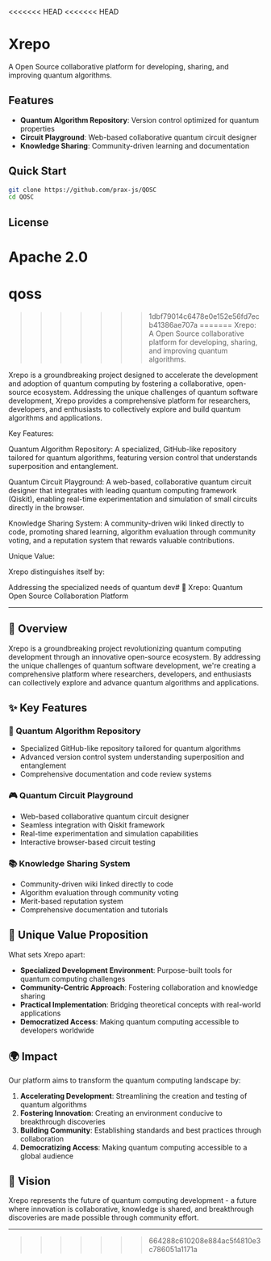 <<<<<<< HEAD
<<<<<<< HEAD
# Xrepo 
A Open Source collaborative platform for developing, sharing, and improving quantum algorithms.

## Features

- **Quantum Algorithm Repository**: Version control optimized for quantum properties
- **Circuit Playground**: Web-based collaborative quantum circuit designer
- **Knowledge Sharing**: Community-driven learning and documentation

## Quick Start

```bash
git clone https://github.com/prax-js/QOSC
cd QOSC
```

## License

Apache 2.0
=======
# qoss
>>>>>>> 1dbf79014c6478e0e152e56fd7ecb41386ae707a
=======
Xrepo: A Open Source collaborative platform for developing, sharing, and improving quantum algorithms.

Xrepo is a groundbreaking project designed to accelerate the development and adoption of quantum computing by fostering a collaborative, open-source ecosystem. Addressing the unique challenges of quantum software development, Xrepo provides a comprehensive platform for researchers, developers, and enthusiasts to collectively explore and build quantum algorithms and applications.

Key Features:

Quantum Algorithm Repository: A specialized, GitHub-like repository tailored for quantum algorithms, featuring version control that understands superposition and entanglement.

Quantum Circuit Playground: A web-based, collaborative quantum circuit designer that integrates with leading quantum computing framework (Qiskit), enabling real-time experimentation and simulation of small circuits directly in the browser.

Knowledge Sharing System: A community-driven wiki linked directly to code, promoting shared learning, algorithm evaluation through community voting, and a reputation system that rewards valuable contributions.

Unique Value:

Xrepo distinguishes itself by:

Addressing the specialized needs of quantum dev# 🌟 Xrepo: Quantum Open Source Collaboration Platform

---

## 🚀 Overview

Xrepo is a groundbreaking project revolutionizing quantum computing development through an innovative open-source ecosystem. By addressing the unique challenges of quantum software development, we're creating a comprehensive platform where researchers, developers, and enthusiasts can collectively explore and advance quantum algorithms and applications.

## ✨ Key Features

### 🔄 Quantum Algorithm Repository
- Specialized GitHub-like repository tailored for quantum algorithms
- Advanced version control system understanding superposition and entanglement
- Comprehensive documentation and code review systems

### 🎮 Quantum Circuit Playground
- Web-based collaborative quantum circuit designer
- Seamless integration with Qiskit framework
- Real-time experimentation and simulation capabilities
- Interactive browser-based circuit testing

### 📚 Knowledge Sharing System
- Community-driven wiki linked directly to code
- Algorithm evaluation through community voting
- Merit-based reputation system
- Comprehensive documentation and tutorials

## 💫 Unique Value Proposition

What sets Xrepo apart:

- **Specialized Development Environment**: Purpose-built tools for quantum computing challenges
- **Community-Centric Approach**: Fostering collaboration and knowledge sharing
- **Practical Implementation**: Bridging theoretical concepts with real-world applications
- **Democratized Access**: Making quantum computing accessible to developers worldwide

## 🌍 Impact

Our platform aims to transform the quantum computing landscape by:

1. **Accelerating Development**: Streamlining the creation and testing of quantum algorithms
2. **Fostering Innovation**: Creating an environment conducive to breakthrough discoveries
3. **Building Community**: Establishing standards and best practices through collaboration
4. **Democratizing Access**: Making quantum computing accessible to a global audience

## 🔮 Vision

Xrepo represents the future of quantum computing development - a future where innovation is collaborative, knowledge is shared, and breakthrough discoveries are made possible through community effort.

---
>>>>>>> 664288c610208e884ac5f4810e3c786051a1171a

